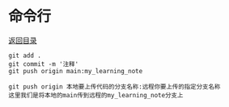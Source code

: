 # 命令行

[返回目录](../Index.md)

```git
git add .
git commit -m '注释'
git push origin main:my_learning_note

git push origin 本地要上传代码的分支名称:远程你要上传的指定分支名称
这里我们是将本地的main传到远程的my_learning_note分支上
```
